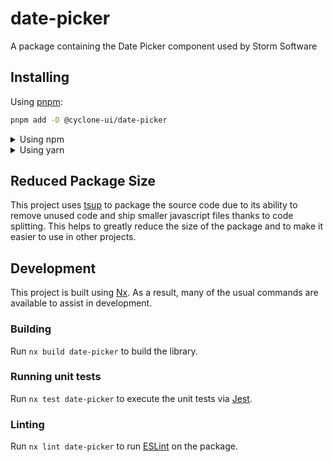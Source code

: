 <!-- START header -->
<!-- END header -->

# date-picker

A package containing the Date Picker component used by Storm Software

<!-- START doctoc -->
<!-- END doctoc -->

## Installing

Using [pnpm](http://pnpm.io):

```bash
pnpm add -D @cyclone-ui/date-picker
```

<details>
  <summary>Using npm</summary>

```bash
npm install -D @cyclone-ui/date-picker
```

</details>

<details>
  <summary>Using yarn</summary>

```bash
yarn add -D @cyclone-ui/date-picker
```

</details>

## Reduced Package Size

This project uses [tsup](https://tsup.egoist.dev/) to package the source code due to its ability to remove unused code and ship smaller javascript files thanks to code splitting. This helps to greatly reduce the size of the package and to make it easier to use in other projects.

## Development

This project is built using [Nx](https://nx.dev). As a result, many of the usual commands are available to assist in development.

### Building

Run `nx build date-picker` to build the library.

### Running unit tests

Run `nx test date-picker` to execute the unit tests via [Jest](https://jestjs.io).

### Linting

Run `nx lint date-picker` to run [ESLint](https://eslint.org/) on the package.

<!-- START footer -->
<!-- END footer -->
